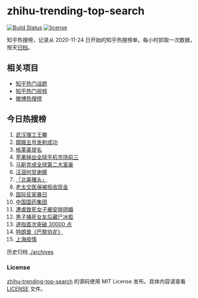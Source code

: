 # zhihu-trending-top-search

[![Build Status](https://github.com/justjavac/zhihu-trending-top-search/workflows/ci/badge.svg?branch=main)](https://github.com/justjavac/zhihu-trending-top-search/actions)
[![license](https://img.shields.io/github/license/justjavac/zhihu-trending-top-search)](https://github.com/justjavac/zhihu-trending-top-search/blob/main/LICENSE)

知乎热搜榜，记录从 2020-11-24 日开始的知乎热搜榜单。每小时抓取一次数据，按天[归档](./archives)。

## 相关项目

- [知乎热门话题](https://github.com/justjavac/zhihu-trending-hot-questions)
- [知乎热门视频](https://github.com/justjavac/zhihu-trending-hot-video)
- [微博热搜榜](https://github.com/justjavac/weibo-trending-hot-search)

## 今日热搜榜

<!-- BEGIN -->
<!-- 最后更新时间 Wed Nov 25 2020 15:03:52 GMT+0800 (CST) -->
1. [武汉理工王攀](https://www.zhihu.com/search?q=王攀)
1. [嫦娥五号发射成功](https://www.zhihu.com/search?q=嫦娥五号)
1. [格莱美提名](https://www.zhihu.com/search?q=格莱美)
1. [苹果掉出全球手机市场前三](https://www.zhihu.com/search?q=苹果)
1. [马斯克成全球第二大富豪](https://www.zhihu.com/search?q=马斯克)
1. [汪涵何炅谢娜](https://www.zhihu.com/search?q=何炅)
1. [「北美猪头」](https://www.zhihu.com/search?q=北美猪头)
1. [老太交医保被拒收现金](https://www.zhihu.com/search?q=老人医保)
1. [国际反家暴日](https://www.zhihu.com/search?q=家暴)
1. [中国国药集团](https://www.zhihu.com/search?q=国药集团)
1. [遭虐致死女子被安排阴婚](https://www.zhihu.com/search?q=不孕女子阴婚)
1. [男子捅死女友后藏尸冰柜](https://www.zhihu.com/search?q=男子捅死女友)
1. [道指首次突破 30000 点](https://www.zhihu.com/search?q=道指)
1. [特朗普《巴黎协定》](https://www.zhihu.com/search?q=特朗普)
1. [上海疫情](https://www.zhihu.com/search?q=上海疫情)
<!-- END -->

历史归档 [./archives](./archives)

### License

[zhihu-trending-top-search](https://github.com/justjavac/zhihu-trending-top-search) 的源码使用 MIT License 发布。具体内容请查看 [LICENSE](./LICENSE) 文件。
